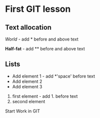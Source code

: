 # First GIT lesson

## Text allocation

*World* - add * before and above text

**Half-fat** - add ** before and above text

## Lists

* Add element 1 - add *'space' before text
* Add element 2
* Add element 3

1. first element - add 1. before text
2. second element

Start Work in GIT
